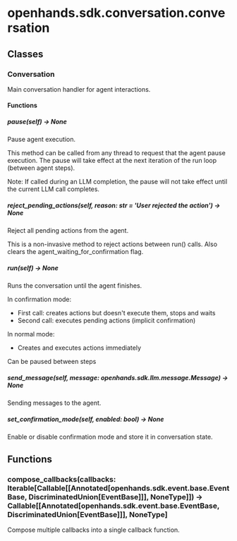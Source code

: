 # openhands.sdk.conversation.conversation

## Classes

### Conversation

Main conversation handler for agent interactions.

#### Functions

##### pause(self) -> None

Pause agent execution.

This method can be called from any thread to request that the agent
pause execution. The pause will take effect at the next iteration
of the run loop (between agent steps).

Note: If called during an LLM completion, the pause will not take
effect until the current LLM call completes.

##### reject_pending_actions(self, reason: str = 'User rejected the action') -> None

Reject all pending actions from the agent.

This is a non-invasive method to reject actions between run() calls.
Also clears the agent_waiting_for_confirmation flag.

##### run(self) -> None

Runs the conversation until the agent finishes.

In confirmation mode:
- First call: creates actions but doesn't execute them, stops and waits
- Second call: executes pending actions (implicit confirmation)

In normal mode:
- Creates and executes actions immediately

Can be paused between steps

##### send_message(self, message: openhands.sdk.llm.message.Message) -> None

Sending messages to the agent.

##### set_confirmation_mode(self, enabled: bool) -> None

Enable or disable confirmation mode and store it in conversation state.

## Functions

### compose_callbacks(callbacks: Iterable[Callable[[Annotated[openhands.sdk.event.base.EventBase, DiscriminatedUnion[EventBase]]], NoneType]]) -> Callable[[Annotated[openhands.sdk.event.base.EventBase, DiscriminatedUnion[EventBase]]], NoneType]

Compose multiple callbacks into a single callback function.


